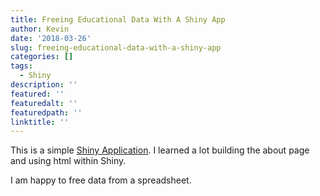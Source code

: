```yaml
---
title: Freeing Educational Data With A Shiny App
author: Kevin
date: '2018-03-26'
slug: freeing-educational-data-with-a-shiny-app
categories: []
tags:
  - Shiny
description: ''
featured: ''
featuredalt: ''
featuredpath: ''
linktitle: ''
---
```


This is a simple [Shiny Application](https://tidydatabykwg57.shinyapps.io/flabsences/). I learned a lot building the about page and using html within Shiny.  

I am happy to free data from a spreadsheet. 

